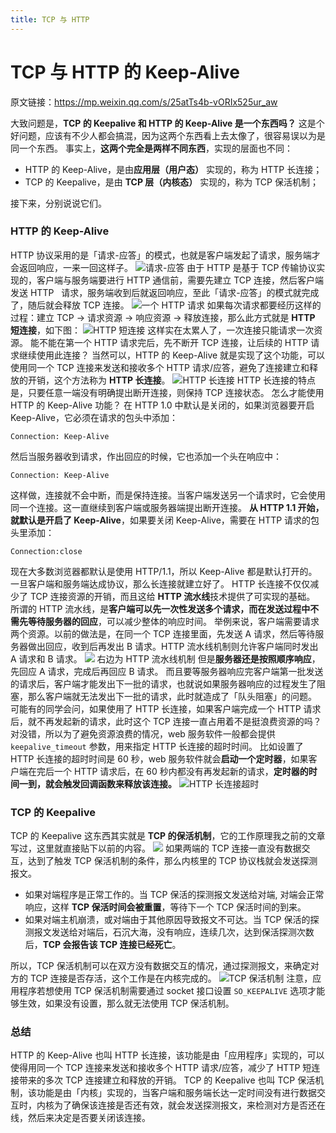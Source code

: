 ```yaml
---
title: TCP 与 HTTP
---
```


# TCP 与 HTTP 的 Keep-Alive

原文链接：<https://mp.weixin.qq.com/s/25atTs4b-vORIx525ur_aw>

大致问题是，**TCP 的 Keepalive 和 HTTP 的 Keep-Alive 是一个东西吗？**
这是个好问题，应该有不少人都会搞混，因为这两个东西看上去太像了，很容易误以为是同一个东西。
事实上，**这两个完全是两样不同东西**，实现的层面也不同：

- HTTP 的 Keep-Alive，是由**应用层（用户态）** 实现的，称为 HTTP 长连接；
- TCP 的 Keepalive，是由 **TCP 层（内核态）** 实现的，称为 TCP 保活机制；

接下来，分别说说它们。

### HTTP 的 Keep-Alive

HTTP 协议采用的是「请求-应答」的模式，也就是客户端发起了请求，服务端才会返回响应，一来一回这样子。
![](https://notes-learning.oss-cn-beijing.aliyuncs.com/aqay4l/1625643072489-5556e712-c824-499b-8a85-9df5b8de00a2.png)请求-应答
由于 HTTP 是基于 TCP 传输协议实现的，客户端与服务端要进行 HTTP 通信前，需要先建立 TCP 连接，然后客户端发送 HTTP   请求，服务端收到后就返回响应，至此「请求-应答」的模式就完成了，随后就会释放 TCP 连接。
![](https://notes-learning.oss-cn-beijing.aliyuncs.com/aqay4l/1625643072516-f1e8278b-3248-4e10-b9a0-f1858df8238d.png)一个 HTTP 请求
如果每次请求都要经历这样的过程：建立 TCP -> 请求资源 -> 响应资源 -> 释放连接，那么此方式就是 **HTTP 短连接**，如下图：
![](https://notes-learning.oss-cn-beijing.aliyuncs.com/aqay4l/1625643072462-fff13ee3-a399-4f41-bfe9-443e85f007b1.png)HTTP 短连接
这样实在太累人了，一次连接只能请求一次资源。
能不能在第一个 HTTP 请求完后，先不断开 TCP 连接，让后续的 HTTP 请求继续使用此连接？
当然可以，HTTP 的 Keep-Alive 就是实现了这个功能，可以使用同一个 TCP 连接来发送和接收多个 HTTP 请求/应答，避免了连接建立和释放的开销，这个方法称为 **HTTP 长连接**。
![](https://notes-learning.oss-cn-beijing.aliyuncs.com/aqay4l/1625643072505-c0e7c75c-925f-4b8a-a791-1b44484decf0.png)HTTP 长连接
HTTP 长连接的特点是，只要任意一端没有明确提出断开连接，则保持 TCP 连接状态。
怎么才能使用 HTTP 的 Keep-Alive 功能？
在 HTTP 1.0 中默认是关闭的，如果浏览器要开启 Keep-Alive，它必须在请求的包头中添加：

    Connection: Keep-Alive

然后当服务器收到请求，作出回应的时候，它也添加一个头在响应中：

    Connection: Keep-Alive

这样做，连接就不会中断，而是保持连接。当客户端发送另一个请求时，它会使用同一个连接。这一直继续到客户端或服务器端提出断开连接。
**从 HTTP 1.1 开始， 就默认是开启了 Keep-Alive**，如果要关闭 Keep-Alive，需要在 HTTP 请求的包头里添加：

    Connection:close

现在大多数浏览器都默认是使用 HTTP/1.1，所以 Keep-Alive 都是默认打开的。一旦客户端和服务端达成协议，那么长连接就建立好了。
HTTP 长连接不仅仅减少了 TCP 连接资源的开销，而且这给 **HTTP 流水线**技术提供了可实现的基础。
所谓的 HTTP 流水线，是**客户端可以先一次性发送多个请求，而在发送过程中不需先等待服务器的回应**，可以减少整体的响应时间。
举例来说，客户端需要请求两个资源。以前的做法是，在同一个 TCP 连接里面，先发送 A 请求，然后等待服务器做出回应，收到后再发出 B 请求。HTTP 流水线机制则允许客户端同时发出 A 请求和 B 请求。
![](https://notes-learning.oss-cn-beijing.aliyuncs.com/aqay4l/1625643072531-ffeb1c68-b44d-4176-888a-81045ac28a0a.webp)
右边为 HTTP 流水线机制
但是**服务器还是按照顺序响应**，先回应 A 请求，完成后再回应 B 请求。
而且要等服务器响应完客户端第一批发送的请求后，客户端才能发出下一批的请求，也就说如果服务器响应的过程发生了阻塞，那么客户端就无法发出下一批的请求，此时就造成了「队头阻塞」的问题。
可能有的同学会问，如果使用了 HTTP 长连接，如果客户端完成一个 HTTP 请求后，就不再发起新的请求，此时这个 TCP 连接一直占用着不是挺浪费资源的吗？
对没错，所以为了避免资源浪费的情况，web 服务软件一般都会提供 `keepalive_timeout` 参数，用来指定 HTTP 长连接的超时时间。
比如设置了 HTTP 长连接的超时时间是 60 秒，web 服务软件就会**启动一个定时器**，如果客户端在完后一个 HTTP 请求后，在 60 秒内都没有再发起新的请求，**定时器的时间一到，就会触发回调函数来释放该连接。**
![](https://notes-learning.oss-cn-beijing.aliyuncs.com/aqay4l/1625643072526-84366250-09a5-4292-b738-0fc547c395cd.png)HTTP 长连接超时

### TCP 的 Keepalive

TCP 的 Keepalive 这东西其实就是 **TCP 的保活机制**，它的工作原理我之前的文章写过，这里就直接贴下以前的内容。
![](https://notes-learning.oss-cn-beijing.aliyuncs.com/aqay4l/1625643072529-348d0a2d-5281-4f91-8d76-88d983c3da06.png)
如果两端的 TCP 连接一直没有数据交互，达到了触发 TCP 保活机制的条件，那么内核里的 TCP 协议栈就会发送探测报文。

- 如果对端程序是正常工作的。当 TCP 保活的探测报文发送给对端, 对端会正常响应，这样 **TCP 保活时间会被重置**，等待下一个 TCP 保活时间的到来。
- 如果对端主机崩溃，或对端由于其他原因导致报文不可达。当 TCP 保活的探测报文发送给对端后，石沉大海，没有响应，连续几次，达到保活探测次数后，**TCP 会报告该 TCP 连接已经死亡**。

所以，TCP 保活机制可以在双方没有数据交互的情况，通过探测报文，来确定对方的 TCP 连接是否存活，这个工作是在内核完成的。
![](https://notes-learning.oss-cn-beijing.aliyuncs.com/aqay4l/1625643072539-7c6779d8-119f-43d0-9307-990c29756ac7.png)TCP 保活机制
注意，应用程序若想使用 TCP 保活机制需要通过 socket 接口设置 `SO_KEEPALIVE` 选项才能够生效，如果没有设置，那么就无法使用 TCP 保活机制。

### 总结

HTTP 的 Keep-Alive 也叫 HTTP 长连接，该功能是由「应用程序」实现的，可以使得用同一个 TCP 连接来发送和接收多个 HTTP 请求/应答，减少了 HTTP 短连接带来的多次 TCP 连接建立和释放的开销。
TCP 的 Keepalive 也叫 TCP 保活机制，该功能是由「内核」实现的，当客户端和服务端长达一定时间没有进行数据交互时，内核为了确保该连接是否还有效，就会发送探测报文，来检测对方是否还在线，然后来决定是否要关闭该连接。
